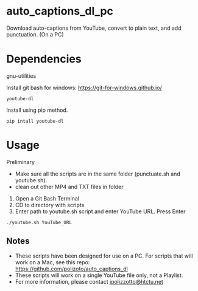 # auto_captions_dl_pc
Download auto-captions from YouTube, convert to plain text, and add punctuation. (On a PC)

# Dependencies

gnu-utilities

Install git bash for windows: https://git-for-windows.github.io/

`youtube-dl`

Install using pip method.

`pip intall youtube-dl`

# Usage

Preliminary
- Make sure all the scripts are in the same folder (punctuate.sh and youtube.sh).
- clean out other MP4 and TXT files in folder

1. Open a Git Bash Terminal 
2. CD to directory with scripts
3. Enter path to youtube.sh script and enter YouTube URL. Press Enter

`./youtube.sh YouTube_URL`

## Notes

- These scripts have been designed for use on a PC. For scripts that will work on a Mac, see this repo: https://github.com/polizoto/auto_captions_dl
- These scripts will work on a single YouTube file only, not a Playlist.
- For more information, please contact jpolizzotto@htctu.net
